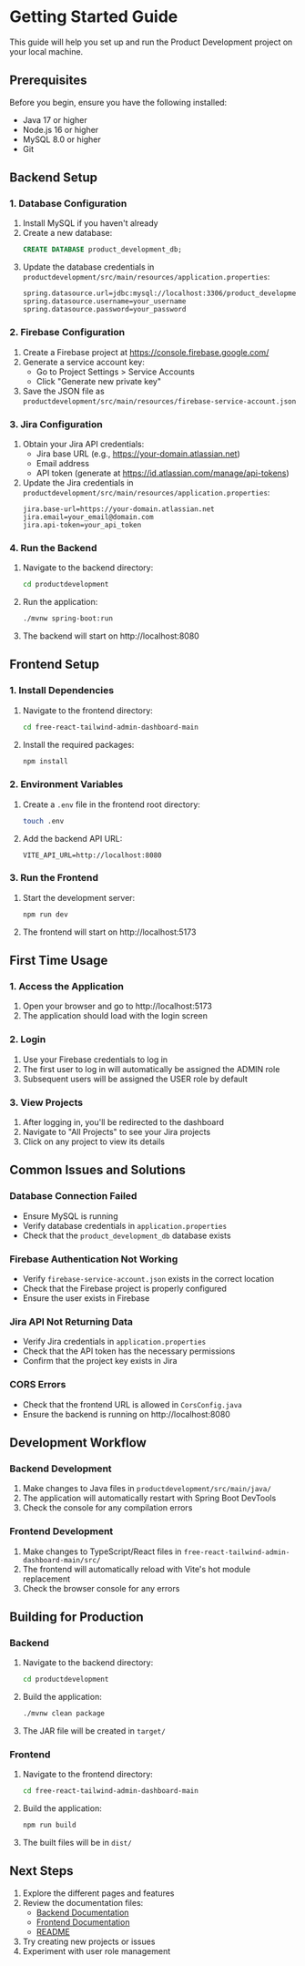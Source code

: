 # Getting Started Guide

This guide will help you set up and run the Product Development project on your local machine.

## Prerequisites

Before you begin, ensure you have the following installed:
- Java 17 or higher
- Node.js 16 or higher
- MySQL 8.0 or higher
- Git

## Backend Setup

### 1. Database Configuration

1. Install MySQL if you haven't already
2. Create a new database:
   ```sql
   CREATE DATABASE product_development_db;
   ```
3. Update the database credentials in `productdevelopment/src/main/resources/application.properties`:
   ```properties
   spring.datasource.url=jdbc:mysql://localhost:3306/product_development_db
   spring.datasource.username=your_username
   spring.datasource.password=your_password
   ```

### 2. Firebase Configuration

1. Create a Firebase project at https://console.firebase.google.com/
2. Generate a service account key:
   - Go to Project Settings > Service Accounts
   - Click "Generate new private key"
3. Save the JSON file as `productdevelopment/src/main/resources/firebase-service-account.json`

### 3. Jira Configuration

1. Obtain your Jira API credentials:
   - Jira base URL (e.g., https://your-domain.atlassian.net)
   - Email address
   - API token (generate at https://id.atlassian.com/manage/api-tokens)
2. Update the Jira credentials in `productdevelopment/src/main/resources/application.properties`:
   ```properties
   jira.base-url=https://your-domain.atlassian.net
   jira.email=your_email@domain.com
   jira.api-token=your_api_token
   ```

### 4. Run the Backend

1. Navigate to the backend directory:
   ```bash
   cd productdevelopment
   ```
2. Run the application:
   ```bash
   ./mvnw spring-boot:run
   ```
3. The backend will start on http://localhost:8080

## Frontend Setup

### 1. Install Dependencies

1. Navigate to the frontend directory:
   ```bash
   cd free-react-tailwind-admin-dashboard-main
   ```
2. Install the required packages:
   ```bash
   npm install
   ```

### 2. Environment Variables

1. Create a `.env` file in the frontend root directory:
   ```bash
   touch .env
   ```
2. Add the backend API URL:
   ```env
   VITE_API_URL=http://localhost:8080
   ```

### 3. Run the Frontend

1. Start the development server:
   ```bash
   npm run dev
   ```
2. The frontend will start on http://localhost:5173

## First Time Usage

### 1. Access the Application

1. Open your browser and go to http://localhost:5173
2. The application should load with the login screen

### 2. Login

1. Use your Firebase credentials to log in
2. The first user to log in will automatically be assigned the ADMIN role
3. Subsequent users will be assigned the USER role by default

### 3. View Projects

1. After logging in, you'll be redirected to the dashboard
2. Navigate to "All Projects" to see your Jira projects
3. Click on any project to view its details

## Common Issues and Solutions

### Database Connection Failed

- Ensure MySQL is running
- Verify database credentials in `application.properties`
- Check that the `product_development_db` database exists

### Firebase Authentication Not Working

- Verify `firebase-service-account.json` exists in the correct location
- Check that the Firebase project is properly configured
- Ensure the user exists in Firebase

### Jira API Not Returning Data

- Verify Jira credentials in `application.properties`
- Check that the API token has the necessary permissions
- Confirm that the project key exists in Jira

### CORS Errors

- Check that the frontend URL is allowed in `CorsConfig.java`
- Ensure the backend is running on http://localhost:8080

## Development Workflow

### Backend Development

1. Make changes to Java files in `productdevelopment/src/main/java/`
2. The application will automatically restart with Spring Boot DevTools
3. Check the console for any compilation errors

### Frontend Development

1. Make changes to TypeScript/React files in `free-react-tailwind-admin-dashboard-main/src/`
2. The frontend will automatically reload with Vite's hot module replacement
3. Check the browser console for any errors

## Building for Production

### Backend

1. Navigate to the backend directory:
   ```bash
   cd productdevelopment
   ```
2. Build the application:
   ```bash
   ./mvnw clean package
   ```
3. The JAR file will be created in `target/`

### Frontend

1. Navigate to the frontend directory:
   ```bash
   cd free-react-tailwind-admin-dashboard-main
   ```
2. Build the application:
   ```bash
   npm run build
   ```
3. The built files will be in `dist/`

## Next Steps

1. Explore the different pages and features
2. Review the documentation files:
   - [Backend Documentation](BACKEND_DOCUMENTATION.md)
   - [Frontend Documentation](FRONTEND_DOCUMENTATION.md)
   - [README](README.md)
3. Try creating new projects or issues
4. Experiment with user role management